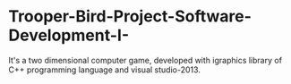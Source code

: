 # Trooper-Bird-Project-Software-Development-I-
It's a two dimensional computer game, developed with igraphics library of C++ programming language and visual studio-2013.
